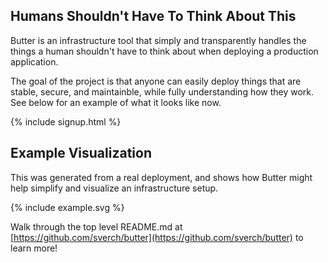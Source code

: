## Humans Shouldn't Have To Think About This

Butter is an infrastructure tool that simply and transparently handles the
things a human shouldn't have to think about when deploying a production
application.

The goal of the project is that anyone can easily deploy things that are stable,
secure, and maintainble, while fully understanding how they work.  See below for
an example of what it looks like now.

{% include signup.html %}

## Example Visualization

This was generated from a real deployment, and shows how Butter might help
simplify and visualize an infrastructure setup.

{% include example.svg %}

Walk through the top level README.md at
[https://github.com/sverch/butter](https://github.com/sverch/butter) to learn
more!
